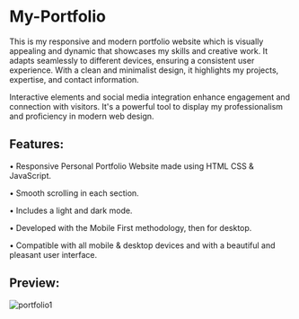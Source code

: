 # My-Portfolio
This is my responsive and modern portfolio website which is visually appealing and dynamic that showcases my skills and creative work. It adapts seamlessly to different devices, ensuring a consistent user experience. With a clean and minimalist design, it highlights my projects, expertise, and contact information. 

Interactive elements and social media integration enhance engagement and connection with visitors. It's a powerful tool to display my professionalism and proficiency in modern web design.

## Features:
•	Responsive Personal Portfolio Website made using HTML CSS & JavaScript.

•	Smooth scrolling in each section. 

•	Includes a light and dark mode. 

•	Developed with the Mobile First methodology, then for desktop. 

•	Compatible with all mobile & desktop devices and with a beautiful and pleasant user interface.

## Preview:
![portfolio1](https://github.com/rajshreyash24/My-Portfolio/assets/102073679/c63f3567-2d67-4827-b349-af5bde54d79d)
